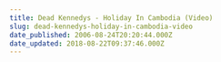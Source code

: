```yaml
---
title: Dead Kennedys - Holiday In Cambodia (Video)
slug: dead-kennedys-holiday-in-cambodia-video
date_published: 2006-08-24T20:20:44.000Z
date_updated: 2018-08-22T09:37:46.000Z
---
```



